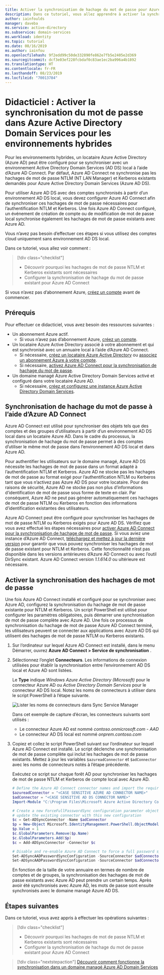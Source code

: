 ```yaml
---
title: Activer la synchronisation de hachage du mot de passe pour Azure AD Domain Services | Microsoft Docs
description: Dans ce tutoriel, vous allez apprendre à activer la synchronisation de hachage du mot de passe à l’aide d’Azure AD Connect sur un domaine managé Azure Active Directory Domain Services.
author: iainfoulds
manager: daveba
ms.service: active-directory
ms.subservice: domain-services
ms.workload: identity
ms.topic: tutorial
ms.date: 08/16/2019
ms.author: iainfou
ms.openlocfilehash: 9f2edd99c50de332890fe862e7fb5e2405e2d369
ms.sourcegitcommit: dcf3e03ef228fcbdaf0c83ae1ec2ba996a4b1892
ms.translationtype: HT
ms.contentlocale: fr-FR
ms.lasthandoff: 08/23/2019
ms.locfileid: "70013784"
---
```

# <a name="tutorial-enable-password-synchronization-in-azure-active-directory-domain-services-for-hybrid-environments"></a>Didacticiel : Activer la synchronisation du mot de passe dans Azure Active Directory Domain Services pour les environnements hybrides

Pour les environnements hybrides, un locataire Azure Active Directory (Azure AD) peut être configuré pour se synchroniser avec un environnement Active Directory Domain Services (AD DS) local à l’aide d’Azure AD Connect. Par défaut, Azure AD Connect ne synchronise pas les hachages de mot de passe NTLM (NT LAN Manager) et Kerberos existants demandés pour Azure Active Directory Domain Services (Azure AD DS).

Pour utiliser Azure AD DS avec des comptes synchronisés à partir d’un environnement AD DS local, vous devez configurer Azure AD Connect afin de synchroniser ces hachages de mot de passe nécessaires pour l’authentification NTLM et Kerberos. Une fois Azure AD Connect configuré, un événement de création de compte ou de modification de mot de passe local synchronise également les hachages de mot de passe existants avec Azure AD.

Vous n’avez pas besoin d’effectuer ces étapes si vous utilisez des comptes cloud uniquement sans environnement AD DS local.

Dans ce tutoriel, vous allez voir comment :

> [!div class="checklist"]
> * Découvrir pourquoi les hachages de mot de passe NTLM et Kerberos existants sont nécessaires
> * Configurer la synchronisation de hachage du mot de passe existant pour Azure AD Connect

Si vous n’avez pas d’abonnement Azure, [créez un compte](https://azure.microsoft.com/free/?WT.mc_id=A261C142F) avant de commencer.

## <a name="prerequisites"></a>Prérequis

Pour effectuer ce didacticiel, vous avez besoin des ressources suivantes :

* Un abonnement Azure actif.
    * Si vous n’avez pas d’abonnement Azure, [créez un compte](https://azure.microsoft.com/free/?WT.mc_id=A261C142F).
* Un locataire Azure Active Directory associé à votre abonnement et qui est synchronisé avec un annuaire local à l’aide d’Azure AD Connect.
    * Si nécessaire, [créez un locataire Azure Active Directory][create-azure-ad-tenant] ou [associez un abonnement Azure à votre compte][associate-azure-ad-tenant].
    * Si nécessaire, [activez Azure AD Connect pour la synchronisation de hachage du mot de passe][enable-azure-ad-connect].
* Un domaine managé Azure Active Directory Domain Services activé et configuré dans votre locataire Azure AD.
    * Si nécessaire, [créez et configurez une instance Azure Active Directory Domain Services][create-azure-ad-ds-instance].

## <a name="password-hash-synchronization-using-azure-ad-connect"></a>Synchronisation de hachage du mot de passe à l’aide d’Azure AD Connect

Azure AD Connect est utilisé pour synchroniser des objets tels que des comptes et des groupes d’utilisateurs à partir d’un environnement AD DS local dans un locataire Azure AD. Dans le cadre du processus, la synchronisation de hachage du mot de passe permet à des comptes d’utiliser le même mot de passe dans l’environnement AD DS local et dans Azure AD.

Pour authentifier les utilisateurs sur le domaine managé, Azure AD DS nécessite les hachages de mot de passe dans un format adapté à l’authentification NTLM et Kerberos. Azure AD ne stocke pas les hachages de mot de passe au format exigé pour l’authentification NTLM ou Kerberos tant que vous n’activez pas Azure AD DS pour votre locataire. Pour des raisons de sécurité, Azure AD ne stocke pas non plus d’informations d’identification de mot de passe sous forme de texte en clair. Par conséquent, Azure AD ne peut pas générer automatiquement ces hachages de mot de passe NTLM ou Kerberos en fonction des informations d’identification existantes des utilisateurs.

Azure AD Connect peut être configuré pour synchroniser les hachages de mot de passe NTLM ou Kerberos exigés pour Azure AD DS. Vérifiez que vous avez effectué les étapes nécessaires pour [activer Azure AD Connect pour la synchronisation de hachage de mot de passe][enable-azure-ad-connect]. Si vous aviez une instance d’Azure AD Connect, [téléchargez et mettez à jour la dernière version][azure-ad-connect-download] pour garantir que vous pouvez synchroniser les hachages de mot de passe existant pour NTLM et Kerberos. Cette fonctionnalité n’est pas disponible dans les versions antérieures d’Azure AD Connect ou avec l’outil DirSync existant. Azure AD Connect version *1.1.614.0* ou ultérieure est nécessaire.

## <a name="enable-synchronization-of-password-hashes"></a>Activer la synchronisation des hachages de mot de passe

Une fois Azure AD Connect installé et configuré pour se synchroniser avec Azure AD, configurez la synchronisation du hachage de mot de passe existante pour NTLM et Kerberos. Un script PowerShell est utilisé pour configurer les paramètres obligatoires, puis démarrer une synchronisation de mot de passe complète avec Azure AD. Une fois ce processus de synchronisation du hachage de mot de passe Azure AD Connect terminé, les utilisateurs peuvent se connecter aux applications avec Azure AD DS qui utilisent des hachages de mot de passe NTLM ou Kerberos existants.

1. Sur l’ordinateur sur lequel Azure AD Connect est installé, dans le menu Démarrer, ouvrez **Azure AD Connect > Service de synchronisation** .
1. Sélectionnez l’onglet **Connecteurs**. Les informations de connexion utilisées pour établir la synchronisation entre l’environnement AD DS local et Azure AD sont listées.

    Le **Type** indique *Windows Azure Active Directory (Microsoft)* pour le connecteur Azure AD ou *Active Directory Domain Services* pour le connecteur AD DS local. Notez les noms de connecteurs à utiliser dans le script PowerShell à l’étape suivante.

    ![Lister les noms de connecteurs dans Sync Service Manager](media/tutorial-configure-password-hash-sync/service-sync-manager.png)

    Dans cet exemple de capture d’écran, les connecteurs suivants sont utilisés :

    * Le connecteur Azure AD est nommé *contoso.onmicrosoft.com - AAD*
    * Le connecteur AD DS local est nommé *onprem.contoso.com*

1. Copiez et collez le script PowerShell suivant sur l’ordinateur sur lequel Azure AD Connect est installé. Le script déclenche une synchronisation de mot de passe complète qui inclut les hachages de mot de passe existants. Mettez à jour les variables `$azureadConnector` et `$adConnector` avec les noms de connecteurs notés à l’étape précédente.

    Exécutez ce script sur chaque forêt AD pour synchroniser les hachages de mot de passe NTLM et Kerberos de compte local avec Azure AD.

    ```powershell
    # Define the Azure AD Connect connector names and import the required PowerShell module
    $azureadConnector = "<CASE SENSITIVE AZURE AD CONNECTOR NAME>"
    $adConnector = "<CASE SENSITIVE AD DS CONNECTOR NAME>"
    Import-Module "C:\Program Files\Microsoft Azure Active Directory Connect\AdSyncConfig\AdSyncConfig.psm1"

    # Create a new ForceFullPasswordSync configuration parameter object then
    # update the existing connector with this new configuration
    $c = Get-ADSyncConnector -Name $adConnector
    $p = New-Object Microsoft.IdentityManagement.PowerShell.ObjectModel.ConfigurationParameter "Microsoft.Synchronize.ForceFullPasswordSync", String, ConnectorGlobal, $null, $null, $null
    $p.Value = 1
    $c.GlobalParameters.Remove($p.Name)
    $c.GlobalParameters.Add($p)
    $c = Add-ADSyncConnector -Connector $c

    # Disable and re-enable Azure AD Connect to force a full password synchronization
    Set-ADSyncAADPasswordSyncConfiguration -SourceConnector $adConnector -TargetConnector $azureadConnector -Enable $false
    Set-ADSyncAADPasswordSyncConfiguration -SourceConnector $adConnector -TargetConnector $azureadConnector -Enable $true
    ```

    En fonction de la taille de votre annuaire en termes de nombre de comptes et de groupes, la synchronisation des hachages de mot de passe existants avec Azure AD peut prendre un certain temps. Après avoir été synchronisés avec Azure AD, les mots de passe sont ensuite synchronisés avec le domaine managé Azure AD DS.

## <a name="next-steps"></a>Étapes suivantes

Dans ce tutoriel, vous avez appris à effectuer les opérations suivantes :

> [!div class="checklist"]
> * Découvrir pourquoi les hachages de mot de passe NTLM et Kerberos existants sont nécessaires
> * Configurer la synchronisation de hachage du mot de passe existant pour Azure AD Connect

> [!div class="nextstepaction"]
> [Découvrir comment fonctionne la synchronisation dans un domaine managé Azure AD Domain Services](synchronization.md)

<!-- INTERNAL LINKS -->
[create-azure-ad-tenant]: ../active-directory/fundamentals/sign-up-organization.md
[associate-azure-ad-tenant]: ../active-directory/fundamentals/active-directory-how-subscriptions-associated-directory.md
[create-azure-ad-ds-instance]: tutorial-create-instance.md
[enable-azure-ad-connect]: ../active-directory/hybrid/how-to-connect-install-express.md

<!-- EXTERNAL LINKS -->
[azure-ad-connect-download]: https://www.microsoft.com/download/details.aspx?id=47594
